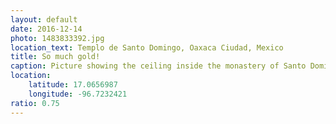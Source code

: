 ```yaml
---
layout: default
date: 2016-12-14
photo: 1483833392.jpg
location_text: Templo de Santo Domingo, Oaxaca Ciudad, Mexico
title: So much gold!
caption: Picture showing the ceiling inside the monastery of Santo Domingo de Guzmán. There is gold literally everywhere !!
location:
    latitude: 17.0656987
    longitude: -96.7232421
ratio: 0.75
---
```


